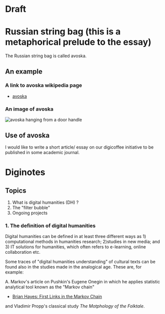 Draft
=====

# Russian string bag (this is a metaphorical prelude to the essay)

The Russian string bag is called avoska.

## An example
### A link to avoska wikipedia page
- [avoska](http://en.wikipedia.org/wiki/String_bag)

### An image of avoska

![avoska hanging from a door handle](http://upload.wikimedia.org/wikipedia/commons/c/cf/Avoska.jpg)

## Use of avoska



I would like to write a short article/ essay on our digicoffee initiative to be published in some academic journal.

# Diginotes
## Topics
1. What is digital humanities (DH) ?
2. The "filter bubble"
3. Ongoing projects

### 1. The definition of digital humanities

Digital humanities can be defined in at least three different ways as 1) computational methods in humanities research; 2)studies in new media; and 3) IT solutions for humanities, which often refers to e-learning, online collaboration etc.

Some traces of "digital humanities understanding" of cultural texts can be found also in the studies made in the analogical age. These are, for example:

A. Markov's article on Pushkin's Eugene Onegin in which he applies statistic analytical tool known as the "Markov chain"
- [Brian Hayes: First Links in the Markov Chain](http://www.americanscientist.org/libraries/documents/201321152149545-2013-03Hayes.pdf)

and Vladimir Propp's classical study *The Motphology of the Folktale*.
